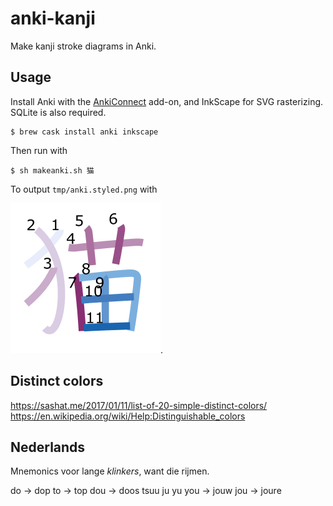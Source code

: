 # anki-kanji
Make kanji stroke diagrams in Anki.

## Usage
Install Anki with the [AnkiConnect](https://ankiweb.net/shared/info/2055492159) add-on, and InkScape for SVG rasterizing. SQLite is also required.

    $ brew cask install anki inkscape

Then run with

    $ sh makeanki.sh 猫

To output `tmp/anki.styled.png` with

![cat](neko.png).

## Distinct colors
https://sashat.me/2017/01/11/list-of-20-simple-distinct-colors/
https://en.wikipedia.org/wiki/Help:Distinguishable_colors

## Nederlands

Mnemonics voor lange *klinkers*, want die rijmen. 

do -> dop
to -> top
dou -> doos
tsuu
ju
yu
you -> jouw
jou -> joure